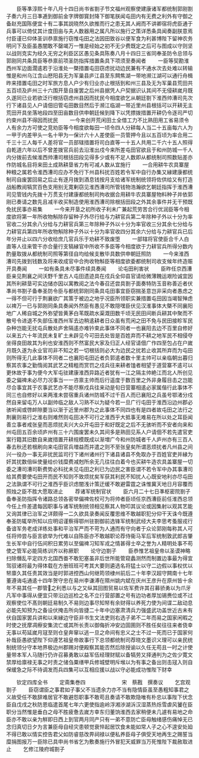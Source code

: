 <!-- { "loadSidebar": true } -->
　　臣等凖淳熙十年八月十四日尚书省劄子节文福州观察使建康诸军都统制郭刚劄子奏六月三日凖逓到御前金字牌御寳封降下御笔朕闻屯田内有无费之利外有守御之备赵充国陈便宜十有二事其説晓然久欲推而行之患无其人阙而不讲卿宿将虎臣通于兵事可以倚仗其计度田亩与夫人数器用之属凡所以施行之策详悉条具闻奏副朕意焉付臣谨已仰体圣训恭禀施行窃惟屯田之法因田致谷以便军食为利甚博陛下留神农务明问下及臣虽愚闇敢不罄竭万一惟是经始之初不无少费既定之后可与图成以守则坚以战则克实为经久无穷之利臣区区愚见条具陈奏八月十四日三省同奉圣防令总领与郭刚同共条具臣等恭禀前项圣防指挥措置条具下项须至奏闻者
　　一臣等契勘淮西州军边面濶逺若于沿淮处一槩措置屯田窃虑扰动边民兼有不通水次去处难以转输惟是和州乌江含山厯阳县无为军巢县庐江县至东闗焦湖一带地濒江湖可以通行舟楫昨来措置屯田之时军旅方息人户少有归业亦止根括到和州三县及无为军巢县荒田共五百顷及庐州三十六围开垦自废罢之后州县据凭人户契据识认其间不无侵耕嵗月既久遂同已业若欲泛行根括窃虑州县因而扰民今相度欲乞从朝廷劄下淮西帅漕司先次行下诸县见人户请佃旧管屯田数目然后于濒江临湖一带近里州县根括可以开耕无主荒田开具坐落地段四至田亩数目供申朝廷候到降下以凭摽拨措置开耕仍令逐司严切约束州县不得因而扰民
　　一今来创开荒闲田土全借工力不比熟田用工省易须令人有余力方可使之竞劝臣等今相度欲每田一顷令四人分耕每人当二十五亩每六人为一甲于内差甲头一名十甲为一保计六十人差使臣一员管押今且以五百顷为率合用二千三十三人每千人差将官一员部辖措置将司白直等一十五人共用二千六十五人照得自乾道六年以后不曾差拨官兵前去沿淮出戍今来所差屯田官欲且于和州防城一千人内分拨前去候淮西帅漕司根括田段见得多少或有不足人数即从都统制司照数贴差亦作防城名目将来田土成熟耕垦省力有可减人数从宜施行
　　一合用耕牛农具寨屋种粮之属若令淮西漕司应办不免行下州县科扰百姓若令军中自行办集又縁建康都统制司自废罢回易之后止有逐月拨到酒息钱按月支给诸军统制统领将佐供给又有打造战船教阅犒赏百色支用别无寛剰窃见淮西漕司所管钱物浩瀚欲乞朝廷指挥于淮西漕司见管钱内先拨十万贯支付建康都统制司拘收据合用耕牛农具寨屋物料种子并依郭刚已奏请之数先且减半收买制造使用淮西漕司除根括田段之外其余事件并无干预既免扰民事亦易集
　　一今来开垦之初所收子利未广兼起荒劳苦合行优润臣等今相度欲将第一年所收物斛除存留种子外尽行给与力耕官兵第二年除种子外以十分为率官收二分其余八分给与力耕官兵第三年除种子外以十分为率官收三分其余七分给与力耕官兵第四年所收物斛除种子外以十分为率官收四分其余六分给与力耕官兵已后年分并止以四六分收给庶几官兵乐于劝耕不致废堕
　　一部辖将官使臣合千人白直等人往来管干亦合量行支犒縁官中所收不多臣等今相度欲于力耕官兵所得分数内酌量取拨从都统制司照等第径自均给候支散毕具数供申朝廷照防
　　一今来淮西漕司先拨到钱数及将来收成官中合拘收物斛臣等相度欲委都统制司收支候年终造赈开具奏闻
　　一如有条具未尽事件续具奏闻
　　论屯田利害状
　　臣昨任京西漕臣亲见荆襄之间沃野千里古人屯田遗迹具在戍兵全仰县官请给微薄餽运艰险诚宜因其所利耕垦可实边储亦因以寓教阅之法今春召还尝具劄子面奏特防玉音称善近者伏凖尚书劄子备奉圣防令臣与都统郭刚同条具屯田事宜臣窃揣圣意岂非采向者愚虑之一得不但可行于荆襄欲广其策于被边之地乎况臣所领职实兼措置屯田因当竭智殚虑以禆万一已与郭刚同条具奏闻外然臣有愚见不敢隠嘿臣伏见汉淮事体大槩不同襄阳地广人稀自城之外弥望皆黄茅白苇既疏水渠溉田数千顷无民田间断兵耕其中聚而不散号令进退不失部伍淮西州军去边稍逺耕者日众虽有荒闲之田不免与民田接畛军民杂种岂能无扰屯兵散处庐舍隔逺亦难钤束此事体不同者一也襄阳去边不百里自修好以来五六十年流民未复旷土未辟见今可田去处皆是百姓弃而不耕之地军民不相侵夺坐得良田故其为利也安淮西则不然富民大家及归正人经官请佃广作四至包占在户嵗月既久遂为永业官司非不知之若一切根括则必大为边民之扰若止收其所弃而为屯田则所得无几此事体不同者二也襄阳屯田近者负郭逺者数十里主帅可以亲临朝出暮归察其农事之勤惰阅其武艺之精粗而赏罚之戍兵往来耕者馌者相望于道营寨不逺可以更休故于事为便今大军屯驻建康淮西异路近者犹有一江之隔主帅絶江而北人所创见委之偏禆未必尽力况事当一一咨禀主帅而后行遥度于数百里之外非身履目击之岂能尽合事宜其于农事武艺亦不能尽察戍兵往来动是旬日营寨相逺必家属偕行此事体不同三也自修好以来两淮未尝宿重兵诸州防城不过千百人而已襄阳之兵虽号鄂渚分戍然自来留屯万人以副帅临之敌人习熟不以为疑今若一旦广行屯田于淮西沿边州郡必骇听闻或啓衅隙要当以渐于近里州郡为之此事体不同四也有是四者故屯田之法行之荆襄则易行之淮右则难然则屯田决不可行之淮西乎大抵事无难易在所以处之耳臣闻善立事者戒张皇而恶烦扰夫兴大众开屯田于和好既定之后不无骇听而不安者向来和州屯田五百余顷庐州有三十六围废罢未久其间多是熟田见系人户请佃不若先遣官吏案行籍其旧数自来嵗措置开耕规模既成以渐増广今和州防城者千人庐州亦有三百人春去秋还若根刷向来屯田官兵増益而并遣之则不至张皇矣所谓恶烦扰者凡州县之间兴一役办一事无非扰民监司行下诸州诸州行下诸县诸县不免取办于百姓官吏并縁为奸其扰数倍纵使量给价钱糜费减尅所余无几往往白着今也买耕牛造农具盖寨屋一切委之漕司漕司靳费势必科扰未见屯田之利已为边民之害臣谓不若令军中办其事漕司给其费要使屯田开而民不知则不致烦扰矣军获其利民不知扰人心既安地利亦尽屯田之法孰谓不可行之淮西乎臣识虑闇浅计策迂缓不敢避雷霆之诛惟冀天地日月容覆而照烛之臣不胜大愿取进止
　　荐诸军统制官状
　　臣六月二十七日凖枢密院劄子备奉圣防指挥令诸路总领各密举偏禆佐校可为将帅者臣顷任京西漕臣前任淮西总领今任上件差遣每因职事与诸军统制统领相见察其人物叩其议论或因集射以观其艺能又询其律已治军之详颇得一二久欲具录奏闻反覆思维不敢越职犯分仰干天诛今既遵奉圣防辄举所知以应明诏谨察得鄂州驻劄御前选锋军统制武经大夫李思考蚤服戎行备谙军务老成详练处事和平治军严而不苛为人通而有守向者于众论郭刚每称其人可任将帅尝与臣言欲举为代难以自陈臣亦不敢越职论荐侍衞马军后军统制敦武郎吉肇生长军中自行伍间积日累劳以至偏禆习知军戎之情甚得士卒之誉为人精明处事不苟使之管军必能简练训齐以称厥职
　　论守边劄子
　　臣恭惟艺祖皇帝以圣谟神略扫除僭乱平定四方北国西畨不敢犯塞虽非后世所能管窥蠡测然而制置边事最为得宜驾驭诸将最为得体载在方册班班可考其大要则遴选名将猛士以守二边假以事权优以帑廪久其任责其效当是时郭进控西山何继筠领棣州前后二十年李汉超守闗南十七年董遵诲屯通逺十四年贺守忠在易州李谦溥在隰州姚内斌在庆州王彦升在原州皆十余年不易其任一郡管之利悉以与之又纵其回图贸易以佐军费许其召募骄勇以为爪牙凡军中事得从便宜只带沿边巡检之名不立行营部置之号有边功者厚加锡赉位或不过观察使位不髙则朝廷易制久不易则边事尽知帑有余财得以养死力使为间谍二敌动息必能先知预为之备设伏掩击所向皆捷二十年中边塞肃清兵力强盛武功盖世近古未有伏自国家罢兵讲和以来縁边守臣非书生文法吏则右选子弟不二年而易之国家闲暇之时使之抚摩凋瘵安集流亡或其所长责以御侮折冲安边固圉则不胜任矣往往来者侥幸无事以苟延嵗月冦至则仓皇奔窜以逃一旦之命间有忠义之士不过一死而已于国家何补哉臣愚欲望陛下仰遵艺祖皇帝故事行下总领都统制司荐晓文墨识义理可以亲民统制统领分守本地界极边州郡赐对便殿察其能否然后除授谕以久任无苟且一时之计使量带本军人马随行仍许召募勇敢以益军伍经理财赋以备犒劳又择通判为之佐少寛文禁厚给廪禄无事之时责之储刍粟缮甲兵修城壁明斥堠以为有事之备出则击冦入则自保缓急之际不待调发而兵四集可以互相应援以战以守必能成功惟陛下财幸

　　钦定四库全书
　　定斋集巻四　　　　　　　宋　蔡戡　撰奏议
　　乞宫观劄子
　　臣窃谓臣之事君如子事父不当遗余力亦不当有隐情臣虽至愚粗知事君之义故受任不敢辞难居官不敢避怨职事不敢苟且奏请不敢欺隐唯有朴忠以事陛下伏念臣自戊戌之秋防恩临遣首尾七年六更使指逾岭浮湘渉湖泝汉湿蒸热烁雪虐风饕在臣职分当然惟是垂白之母不胜疲惫去嵗方幸东归董饷淮西去家稍便未几遽有易地之命臣亦不敢以亲为觧即日西上到官两月同产只有一弟不意防亡臣母触绪感伤痛悼无已念归真切日夕为言兼臣母自经灾患顿觉衰悴起居饮食未能如常人子之心不遑安处廹不得已敢以情实控告君父如防睿慈改畀祠禄以便私养臣母子俱受天地再生之赐誓当糜捐图报万一臣除已具申尚书省乞为敷奏施行外冒犯天威罪当万死惟陛下裁赦取进止
　　乞修江陵府城劄子
